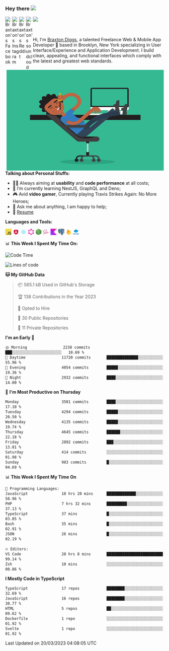 ### Hey there <img src="https://media.giphy.com/media/hvRJCLFzcasrR4ia7z/giphy.gif" width="25">
<a href="https://www.facebook.com/BiggDiggz">
  <img align="left" alt="Braxton's Facebook" width="22px" src="https://cdn.jsdelivr.net/npm/simple-icons@v3/icons/facebook.svg" />
</a>
<a href="http://instagram.com/biggdiggz">
  <img align="left" alt="Braxton's Instagram" width="22px" src="https://cdn.jsdelivr.net/npm/simple-icons@v3/icons/instagram.svg" />
</a>
<a href="https://reddit.com/user/BiggDiggz/">
  <img align="left" alt="Braxton's Reddit" width="22px" src="https://cdn.jsdelivr.net/npm/simple-icons@v3/icons/reddit.svg" />
</a>
<a href="https://soundcloud.com/braxton-diggs">
  <img align="left" alt="Braxton's soundcloud" width="22px" src="https://cdn.jsdelivr.net/npm/simple-icons@v3/icons/soundcloud.svg" />
</a>

![](https://visitor-badge.glitch.me/badge?page_id=braxtondiggs.braxtondiggs)

<br />

Hi, I'm [Braxton Diggs](https://braxtondiggs.com/), a talented Freelance Web & Mobile App Developer 🚀 based in Brooklyn, New York specializing in User Interface/Experience and Application Development. I build clean, appealing, and functional interfaces which comply with the latest and greatest web standards.

  <img align="right" alt="GIF" src="https://github.com/braxtondiggs/braxtondiggs/blob/master/coder.gif?raw=true" width="500" height="320" />
  
**Talking about Personal Stuffs:**

- 🧑‍💻 Always aiming at **usability** and **code performance** at all costs;
- 🌱 I’m currently learning NestJS, GraphQL and Deno;
- 🎮 Avid **video gamer**, Currently playing Travis Strikes Again: No More Heroes;
- 💬 Ask me about anything, I am happy to help;
- 📝 [Resume](https://braxtondiggs.com/assets/resume/braxton-diggs.pdf)

**Languages and Tools:**  

<code><img height="20" src="https://raw.githubusercontent.com/github/explore/80688e429a7d4ef2fca1e82350fe8e3517d3494d/topics/javascript/javascript.png"></code>
<code><img height="20" src="https://raw.githubusercontent.com/github/explore/80688e429a7d4ef2fca1e82350fe8e3517d3494d/topics/angular/angular.png"></code>
<code><img height="20" src="https://raw.githubusercontent.com/github/explore/80688e429a7d4ef2fca1e82350fe8e3517d3494d/topics/react/react.png"></code>
<code><img height="20" src="https://raw.githubusercontent.com/github/explore/5c058a388828bb5fde0bcafd4bc867b5bb3f26f3/topics/graphql/graphql.png"></code>
<code><img height="20" src="https://raw.githubusercontent.com/github/explore/80688e429a7d4ef2fca1e82350fe8e3517d3494d/topics/nodejs/nodejs.png"></code>
<code><img height="20" src="https://raw.githubusercontent.com/github/explore/80688e429a7d4ef2fca1e82350fe8e3517d3494d/topics/sass/sass.png"></code>
<code><img height="20" src="https://raw.githubusercontent.com/github/explore/80688e429a7d4ef2fca1e82350fe8e3517d3494d/topics/kotlin/kotlin.png"></code>
<code><img height="20" src="https://raw.githubusercontent.com/github/explore/80688e429a7d4ef2fca1e82350fe8e3517d3494d/topics/postgresql/postgresql.png"></code>
<code><img height="20" src="https://raw.githubusercontent.com/github/explore/80688e429a7d4ef2fca1e82350fe8e3517d3494d/topics/firebase/firebase.png"></code>
<code><img height="20" src="https://raw.githubusercontent.com/github/explore/80688e429a7d4ef2fca1e82350fe8e3517d3494d/topics/docker/docker.png"></code>

📊 **This Week I Spent My Time On:**
<!--START_SECTION:waka-->
![Code Time](http://img.shields.io/badge/Code%20Time-5%2C306%20hrs%2025%20mins-blue)

![Lines of code](https://img.shields.io/badge/From%20Hello%20World%20I%27ve%20Written-37.9%20million%20lines%20of%20code-blue)

**🐱 My GitHub Data** 

> 📦 565.1 kB Used in GitHub's Storage 
 > 
> 🏆 138 Contributions in the Year 2023
 > 
> 💼 Opted to Hire
 > 
> 📜 30 Public Repositories 
 > 
> 🔑 11 Private Repositories 
 > 
**I'm an Early 🐤** 

```text
🌞 Morning                2238 commits        ███░░░░░░░░░░░░░░░░░░░░░░   10.69 % 
🌆 Daytime                11720 commits       ██████████████░░░░░░░░░░░   55.96 % 
🌃 Evening                4054 commits        █████░░░░░░░░░░░░░░░░░░░░   19.36 % 
🌙 Night                  2932 commits        ████░░░░░░░░░░░░░░░░░░░░░   14.00 % 
```
📅 **I'm Most Productive on Thursday** 

```text
Monday                   3581 commits        ████░░░░░░░░░░░░░░░░░░░░░   17.10 % 
Tuesday                  4294 commits        █████░░░░░░░░░░░░░░░░░░░░   20.50 % 
Wednesday                4135 commits        █████░░░░░░░░░░░░░░░░░░░░   19.74 % 
Thursday                 4645 commits        ██████░░░░░░░░░░░░░░░░░░░   22.18 % 
Friday                   2892 commits        ███░░░░░░░░░░░░░░░░░░░░░░   13.81 % 
Saturday                 414 commits         ░░░░░░░░░░░░░░░░░░░░░░░░░   01.98 % 
Sunday                   983 commits         █░░░░░░░░░░░░░░░░░░░░░░░░   04.69 % 
```


📊 **This Week I Spent My Time On** 

```text
💬 Programming Languages: 
JavaScript               10 hrs 20 mins      █████████████░░░░░░░░░░░░   50.96 % 
PHP                      7 hrs 32 mins       █████████░░░░░░░░░░░░░░░░   37.13 % 
TypeScript               37 mins             █░░░░░░░░░░░░░░░░░░░░░░░░   03.05 % 
Bash                     35 mins             █░░░░░░░░░░░░░░░░░░░░░░░░   02.91 % 
JSON                     26 mins             █░░░░░░░░░░░░░░░░░░░░░░░░   02.19 % 

🔥 Editors: 
VS Code                  20 hrs 8 mins       █████████████████████████   99.14 % 
Zsh                      10 mins             ░░░░░░░░░░░░░░░░░░░░░░░░░   00.86 % 
```

**I Mostly Code in TypeScript** 

```text
TypeScript               17 repos            ████████░░░░░░░░░░░░░░░░░   32.69 % 
JavaScript               16 repos            ████████░░░░░░░░░░░░░░░░░   30.77 % 
HTML                     5 repos             ██░░░░░░░░░░░░░░░░░░░░░░░   09.62 % 
Dockerfile               1 repo              ░░░░░░░░░░░░░░░░░░░░░░░░░   01.92 % 
Svelte                   1 repo              ░░░░░░░░░░░░░░░░░░░░░░░░░   01.92 % 
```




 Last Updated on 20/03/2023 04:08:05 UTC
<!--END_SECTION:waka-->
